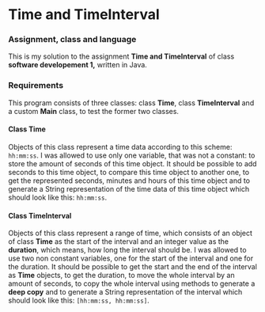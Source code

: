# Time and TimeInterval

### Assignment, class and language
This is my solution to the assignment **Time and TimeInterval** of class **software developement 1,** written in Java.

### Requirements
This program consists of three classes: class **Time**, class **TimeInterval** and a custom **Main** class, to test the former two classes.

#### Class Time
Objects of this class represent a time data according to this scheme: `hh:mm:ss`. I was allowed to use only one variable, that was not a constant: to store the amount of seconds of this time object. It should be possible to add seconds to this time object, to compare this time object to another one, to get the represented seconds, minutes and hours of this time object and to generate a String representation of the time data of this time object which should look like this: `hh:mm:ss`.

#### Class TimeInterval
Objects of this class represent a range of time, which consists of an object of class **Time** as the start of the interval and an integer value as the **duration**, which means, how long the interval should be. I was allowed to use two non constant variables, one for the start of the interval and one for the duration. It should be possible to get the start and the end of the interval as **Time** objects, to get the duration, to move the whole interval by an amount of seconds, to copy the whole interval using methods to generate a **deep copy** and to generate a String representation of the interval which should look like this: `[hh:mm:ss, hh:mm:ss]`.
